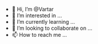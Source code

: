 - 👋 Hi, I’m @Vartar
- 👀 I’m interested in ...
- 🌱 I’m currently learning ...
- 💞️ I’m looking to collaborate on ...
- 📫 How to reach me ...

<!---
Vartar/Vartar is a ✨ special ✨ repository because its `README.md` (this file) appears on your GitHub profile.
You can click the Preview link to take a look at your changes.
--->
